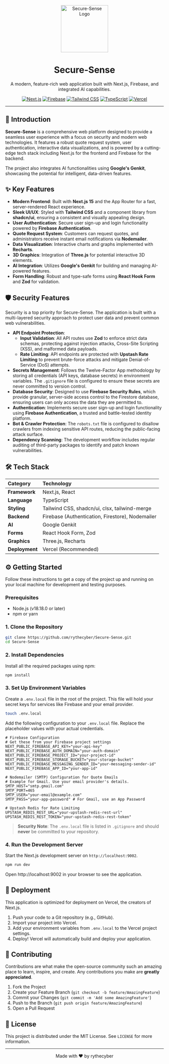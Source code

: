 <div align="center">
  <!-- You can replace this with a real logo if you have one -->
  <img src="https://raw.githubusercontent.com/rythecyber/Secure-Sense/main/public/logo.png" alt="Secure-Sense Logo" width="150" />
  <h1>Secure-Sense</h1>
  <p>A modern, feature-rich web application built with Next.js, Firebase, and integrated AI capabilities.</p>

  <!-- Badges -->
  <p>
    <a href="https://nextjs.org/"><img src="https://img.shields.io/badge/Framework-Next.js-black?style=for-the-badge&logo=next.js" alt="Next.js"></a>
    <a href="https://firebase.google.com/"><img src="https://img.shields.io/badge/Backend-Firebase-orange?style=for-the-badge&logo=firebase" alt="Firebase"></a>
    <a href="https://tailwindcss.com/"><img src="https://img.shields.io/badge/Styling-Tailwind_CSS-38B2AC?style=for-the-badge&logo=tailwind-css" alt="Tailwind CSS"></a>
    <a href="https://www.typescriptlang.org/"><img src="https://img.shields.io/badge/Language-TypeScript-blue?style=for-the-badge&logo=typescript" alt="TypeScript"></a>
    <a href="https://vercel.com/"><img src="https://img.shields.io/badge/Deployed_On-Vercel-black?style=for-the-badge&logo=vercel" alt="Vercel"></a>
  </p>
</div>

---

## 🚀 Introduction

**Secure-Sense** is a comprehensive web platform designed to provide a seamless user experience with a focus on security and modern web technologies. It features a robust quote request system, user authentication, interactive data visualizations, and is powered by a cutting-edge tech stack including Next.js for the frontend and Firebase for the backend.

The project also integrates AI functionalities using **Google's Genkit**, showcasing the potential for intelligent, data-driven features.

## ✨ Key Features

- **Modern Frontend**: Built with **Next.js 15** and the App Router for a fast, server-rendered React experience.
- **Sleek UI/UX**: Styled with **Tailwind CSS** and a component library from **shadcn/ui**, ensuring a consistent and visually appealing design.
- **User Authentication**: Secure user sign-up and login functionality powered by **Firebase Authentication**.
- **Quote Request System**: Customers can request quotes, and administrators receive instant email notifications via **Nodemailer**.
- **Data Visualization**: Interactive charts and graphs implemented with **Recharts**.
- **3D Graphics**: Integration of **Three.js** for potential interactive 3D elements.
- **AI Integration**: Utilizes **Google's Genkit** for building and managing AI-powered features.
- **Form Handling**: Robust and type-safe forms using **React Hook Form** and **Zod** for validation.

## 🛡️ Security Features

Security is a top priority for Secure-Sense. The application is built with a multi-layered security approach to protect user data and prevent common web vulnerabilities.

- **API Endpoint Protection**:
  - **Input Validation**: All API routes use **Zod** to enforce strict data schemas, protecting against injection attacks, Cross-Site Scripting (XSS), and malformed data payloads.
  - **Rate Limiting**: API endpoints are protected with **Upstash Rate Limiting** to prevent brute-force attacks and mitigate Denial-of-Service (DoS) attempts.
- **Secrets Management**: Follows the Twelve-Factor App methodology by storing all credentials (API keys, database secrets) in environment variables. The `.gitignore` file is configured to ensure these secrets are never committed to version control.
- **Database Security**: Designed to use **Firebase Security Rules**, which provide granular, server-side access control to the Firestore database, ensuring users can only access the data they are permitted to.
- **Authentication**: Implements secure user sign-up and login functionality using **Firebase Authentication**, a trusted and battle-tested identity platform.
- **Bot & Crawler Protection**: The `robots.txt` file is configured to disallow crawlers from indexing sensitive API routes, reducing the public-facing attack surface.
- **Dependency Scanning**: The development workflow includes regular auditing of third-party packages to identify and patch known vulnerabilities.

## 🛠️ Tech Stack

| Category      | Technology                                                                                                                                                                                                                                                                                         |
| :------------ | :------------------------------------------------------------------------------------------------------------------------------------------------------------------------------------------------------------------------------------------------------------------------------------------------- |
| **Framework** | Next.js, React                                                                                                                                                                                                                                        |
| **Language**  | TypeScript                                                                                                                                                                                                                                                         |
| **Styling**   | Tailwind CSS, shadcn/ui, clsx, tailwind-merge                                                                                                                      |
| **Backend**   | Firebase (Authentication, Firestore), Nodemailer                                                                                                                                                                                          |
| **AI**        | Google Genkit                                                                                                                                                                                                                                           |
| **Forms**     | React Hook Form, Zod                                                                                                                                                                                                                               |
| **Graphics**  | Three.js, Recharts                                                                                                                                                                                                                                 |
| **Deployment**| Vercel (Recommended)                                                                                                                                                                                                                                                          |

## ⚙️ Getting Started

Follow these instructions to get a copy of the project up and running on your local machine for development and testing purposes.

### Prerequisites

- Node.js (v18.18.0 or later)
- npm or yarn

### 1. Clone the Repository

```bash
git clone https://github.com/rythecyber/Secure-Sense.git
cd Secure-Sense
```

### 2. Install Dependencies

Install all the required packages using npm:

```bash
npm install
```

### 3. Set Up Environment Variables

Create a `.env.local` file in the root of the project. This file will hold your secret keys for services like Firebase and your email provider.

```bash
touch .env.local
```

Add the following configuration to your `.env.local` file. Replace the placeholder values with your actual credentials.

```env
# Firebase Configuration
# Get these from your Firebase project settings
NEXT_PUBLIC_FIREBASE_API_KEY="your-api-key"
NEXT_PUBLIC_FIREBASE_AUTH_DOMAIN="your-auth-domain"
NEXT_PUBLIC_FIREBASE_PROJECT_ID="your-project-id"
NEXT_PUBLIC_FIREBASE_STORAGE_BUCKET="your-storage-bucket"
NEXT_PUBLIC_FIREBASE_MESSAGING_SENDER_ID="your-messaging-sender-id"
NEXT_PUBLIC_FIREBASE_APP_ID="your-app-id"

# Nodemailer (SMTP) Configuration for Quote Emails
# Example for Gmail. Use your email provider's details.
SMTP_HOST="smtp.gmail.com"
SMTP_PORT=465
SMTP_USER="your-email@example.com"
SMTP_PASS="your-app-password" # For Gmail, use an App Password

# Upstash Redis for Rate Limiting
UPSTASH_REDIS_REST_URL="your-upstash-redis-rest-url"
UPSTASH_REDIS_REST_TOKEN="your-upstash-redis-rest-token"
```

> **Security Note**: The `.env.local` file is listed in `.gitignore` and should **never** be committed to your repository.

### 4. Run the Development Server

Start the Next.js development server on `http://localhost:9002`.

```bash
npm run dev
```

Open http://localhost:9002 in your browser to see the application.

## 🚀 Deployment

This application is optimized for deployment on Vercel, the creators of Next.js.

1.  Push your code to a Git repository (e.g., GitHub).
2.  Import your project into Vercel.
3.  Add your environment variables from `.env.local` to the Vercel project settings.
4.  Deploy! Vercel will automatically build and deploy your application.

## 🤝 Contributing

Contributions are what make the open-source community such an amazing place to learn, inspire, and create. Any contributions you make are **greatly appreciated**.

1.  Fork the Project
2.  Create your Feature Branch (`git checkout -b feature/AmazingFeature`)
3.  Commit your Changes (`git commit -m 'Add some AmazingFeature'`)
4.  Push to the Branch (`git push origin feature/AmazingFeature`)
5.  Open a Pull Request

## 📄 License

This project is distributed under the MIT License. See `LICENSE` for more information.

---

<div align="center">
  Made with ❤️ by rythecyber
</div>
